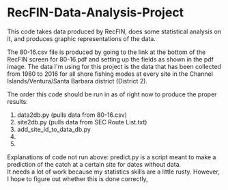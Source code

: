 # RecFIN-Data-Analysis-Project
This code takes data produced by RecFIN, does some statistical analysis on it, and produces graphic representations of the data.

The 80-16.csv file is produced by going to the link at the bottom of the RecFIN screen for 80-16.pdf and setting up the fields as shown in the pdf image. The data I'm using for this project is the data that has been collected from 1980 to 2016 for all shore fishing modes at every site in the Channel Islands/Ventura/Santa Barbara district (District 2).

The order this code should be run in as of right now to produce the proper results:
  1. data2db.py (pulls data from 80-16.csv)
  2. site2db.py (pulls data from SEC Route List.txt)
  3. add_site_id_to_data_db.py
  4.
  5.
 
Explanations of code not run above:
  predict.py is a script meant to make a prediction of the catch at a certain site for dates without data.  
   It needs a lot of work because my statistics skills are a little rusty.  However, I hope to figure out 
   whether this is done correctly, 
